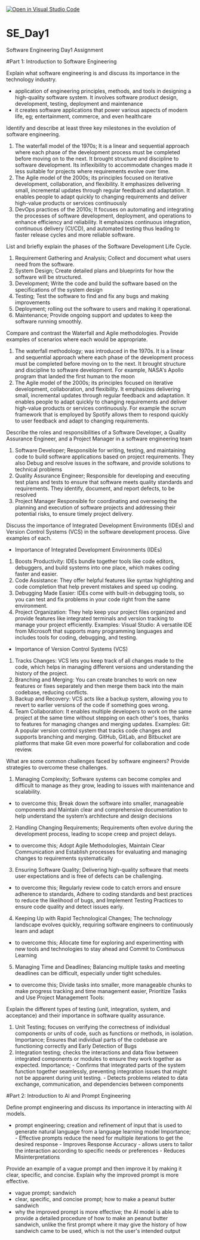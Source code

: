 [![Open in Visual Studio Code](https://classroom.github.com/assets/open-in-vscode-2e0aaae1b6195c2367325f4f02e2d04e9abb55f0b24a779b69b11b9e10269abc.svg)](https://classroom.github.com/online_ide?assignment_repo_id=15566194&assignment_repo_type=AssignmentRepo)
# SE_Day1
Software Engineering Day1 Assignment

#Part 1: Introduction to Software Engineering

Explain what software engineering is and discuss its importance in the technology industry.

- application of engineering principles, methods, and tools in designing a high-quality software system. It involves software product design, development, testing, deployment and maintenance
- it creates software applications that power various aspects of modern life, eg; entertainment, commerce, and even healthcare

Identify and describe at least three key milestones in the evolution of software engineering.

1. The waterfall model of the 1970s; It is a linear and sequential approach where each phase of the development process must be completed before moving on to the next. It brought structure and discipline to software development.  Its inflexibility to accommodate changes made it less suitable for projects where requirements evolve over time.
2. The Agile model of the 2000s; its principles focused on iterative development, collaboration, and flexibility. It emphasizes delivering small, incremental updates through regular feedback and adaptation. It enables people to adapt quickly to changing requirements and deliver high-value products or services continuously
3. DevOps practices of the 2010s; It focuses on automating and integrating the processes of software development, deployment, and operations to enhance efficiency and reliability. It emphasizes continuous integration, continuous delivery (CI/CD), and automated testing thus leading to faster release cycles and more reliable software.

List and briefly explain the phases of the Software Development Life Cycle.

1. Requirement Gathering and Analysis; Collect and document what users need from the software.
2. System Design; Create detailed plans and blueprints for how the software will be structured.
3. Development; Write the code and build the software based on the specifications of the system design
4. Testing; Test the software to find and fix any bugs and making improvements
5. Deployment; rolling out the software to users and making it operational.
6. Maintenance; Provide ongoing support and updates to keep the software running smoothly.

Compare and contrast the Waterfall and Agile methodologies. Provide examples of scenarios where each would be appropriate.

1. The waterfall methodology; was introduced in the 1970s. It is a linear and sequential approach where each phase of the development process must be completed before moving on to the next. It brought structure and discipline to software development. For example, NASA's Apollo program  that landed the first human to the moon
2. The Agile model of the 2000s; its principles focused on iterative development, collaboration, and flexibility. It emphasizes delivering small, incremental updates through regular feedback and adaptation. It enables people to adapt quickly to changing requirements and deliver high-value products or services continuously. For example the scrum framework that is employed by Spotify allows them to respond quickly to user feedback and adapt to changing requirements.

Describe the roles and responsibilities of a Software Developer, a Quality Assurance Engineer, and a Project Manager in a software engineering team

1. Software Developer; Responsible for writing, testing, and maintaining code to build software applications based on project requirements. They also Debug and resolve issues in the software, and provide solutions to technical problems
2. Quality Assurance Engineer; Responsible for developing and executing test plans and tests to ensure that software meets quality standards and requirements. They identify, document, and report defects, to be resolved
3. Project Manager Responsible for coordinating and overseeing the planning and execution of software projects and addressing their potential risks, to ensure timely project delivery.

Discuss the importance of Integrated Development Environments (IDEs) and Version Control Systems (VCS) in the software development process. Give examples of each.

- Importance of Integrated Development Environments (IDEs)
1. Boosts Productivity: IDEs bundle together tools like code editors, debuggers, and build systems into one place, which makes coding faster and easier.
2. Code Assistance: They offer helpful features like syntax highlighting and code completion that help prevent mistakes and speed up coding.
3. Debugging Made Easier: IDEs come with built-in debugging tools, so you can test and fix problems in your code right from the same environment.
4. Project Organization: They help keep your project files organized and provide features like integrated terminals and version tracking to manage your project efficiently.
Examples:
Visual Studio: A versatile IDE from Microsoft that supports many programming languages and includes tools for coding, debugging, and testing.

- Importance of Version Control Systems (VCS)
1. Tracks Changes: VCS lets you keep track of all changes made to the code, which helps in managing different versions and understanding the history of the project.
2. Branching and Merging: You can create branches to work on new features or fixes separately and then merge them back into the main codebase, reducing conflicts.
3. Backup and Recovery: VCS acts like a backup system, allowing you to revert to earlier versions of the code if something goes wrong.
4. Team Collaboration: It enables multiple developers to work on the same project at the same time without stepping on each other's toes, thanks to features for managing changes and merging updates.
Examples:
Git: A popular  version control system that tracks code changes and supports branching and merging. GitHub, GitLab, and Bitbucket are platforms that make Git even more powerful for collaboration and code review.

What are some common challenges faced by software engineers? Provide strategies to overcome these challenges.

1. Managing Complexity; Software systems can become complex and difficult to manage as they grow, leading to issues with maintenance and scalability.
- to overcome this; Break down the software into smaller, manageable components  and Maintain clear and comprehensive documentation to help understand the system’s architecture and design decisions 
2. Handling Changing Requirements; Requirements often evolve during the development process, leading to scope creep and project delays.
- to overcome this; Adopt Agile Methodologies, Maintain Clear Communication and Establish processes for evaluating and managing changes to requirements systematically
3. Ensuring Software Quality; Delivering high-quality software that meets user expectations and is free of defects can be challenging.
- to overcome this; Regularly review code to catch errors and ensure adherence to standards, Adhere to coding standards and best practices to reduce the likelihood of bugs, and Implement Testing Practices to ensure code quality and detect issues early.
4.  Keeping Up with Rapid Technological Changes; The technology landscape evolves quickly, requiring software engineers to continuously learn and adapt
- to overcome this; Allocate time for exploring and experimenting with new tools and technologies to stay ahead and Commit to Continuous Learning
5. Managing Time and Deadlines; Balancing multiple tasks and meeting deadlines can be difficult, especially under tight schedules.
- to overcome this; Divide tasks into smaller, more manageable chunks to make progress tracking and time management easier, Prioritize Tasks and Use Project Management Tools:
  
Explain the different types of testing (unit, integration, system, and acceptance) and their importance in software quality assurance.

1. Unit Testing; focuses on verifying the correctness of individual components or units of code, such as functions or methods, in isolation.
Importance; Ensures that individual parts of the codebase are functioning correctly and Early Detection of Bugs
2.  Integration testing; checks the interactions and data flow between integrated components or modules to ensure they work together as expected.
Importance;  - Confirms that integrated parts of the system function together seamlessly, preventing integration issues that might not be apparent during unit testing.
             - Detects problems related to data exchange, communication, and dependencies between components
    
#Part 2: Introduction to AI and Prompt Engineering


Define prompt engineering and discuss its importance in interacting with AI models.

- prompt engineering; creation and refinement of input that is used to generate natural language from a language learning model
Importance; - Effective prompts reduce the need for multiple iterations to get the desired response
            - Improves Response Accuracy
            - allows users to tailor the interaction according to specific needs or preferences
            - Reduces Misinterpretations

Provide an example of a vague prompt and then improve it by making it clear, specific, and concise. Explain why the improved prompt is more effective.

- vague prompt; sandwich
- clear, specific, and concise prompt; how to make a peanut butter sandwich
- why the improved prompt is more effective; the AI model is able to provide a detailed procedure of how to make an peanut butter sandwich, unlike the first prompt where it may give the history of how sandwich came to be used, which is not the user's intended output
